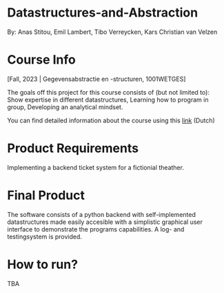 # Datastructures-and-Abstraction

By: Anas Stitou, Emil Lambert, Tibo Verreycken, Kars Christian van Velzen

# Course Info

[Fall, 2023 | Gegevensabstractie en -structuren, 1001WETGES]

The goals off this project for this course consists of (but not limited to): Show expertise in different datastructures, Learning how to program in group, Developing an analytical mindset.

You can find detailed information about the course using this [link](https://www.uantwerpen.be/nl/studeren/aanbod/alle-opleidingen/informatica-studeren/bachelor/studieprogramma/) (Dutch)

# Product Requirements

Implementing a backend ticket system for a fictionial theather. 

# Final Product

The software consists of a python backend with self-implemented datastructures made easily accesible with a simplistic graphical user interface to demonstrate the programs capabilities. A log- and testingsystem is provided.

# How to run?

TBA
